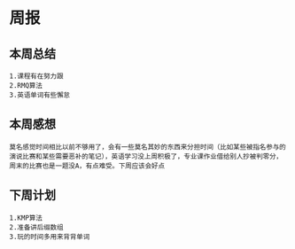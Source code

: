 # 周报

## 本周总结
    1.课程有在努力跟
    2.RMQ算法
    3.英语单词有些懈怠
## 本周感想
    莫名感觉时间相比以前不够用了，会有一些莫名其妙的东西来分担时间（比如某些被指名参与的演说比赛和某些需要恶补的笔记），英语学习没上周积极了，专业课作业借给别人抄被判零分，周末的比赛也是一题没A，有点难受。下周应该会好点
## 下周计划
    1.KMP算法
    2.准备讲后缀数组
    3.玩的时间多用来背背单词
